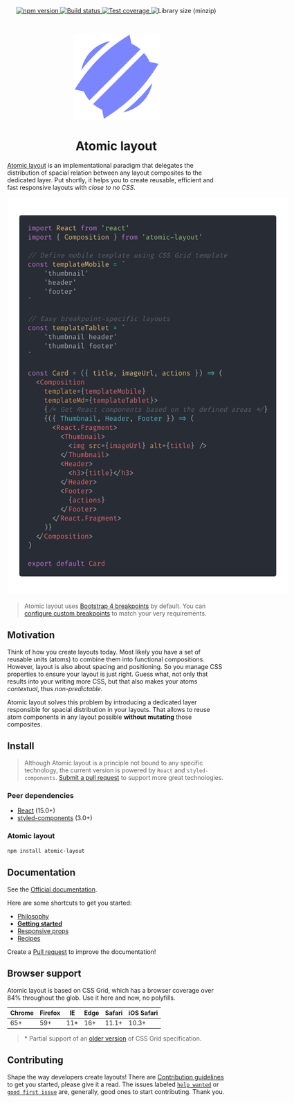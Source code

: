 <p align="center">
  <a href="https://www.npmjs.com/package/atomic-layout" target="_blank">
    <img src="https://img.shields.io/npm/v/atomic-layout.svg" alt="npm version" />
  </a>
  <a href="https://circleci.com/gh/kettanaito/atomic-layout" target="_blank">
    <img src="https://img.shields.io/circleci/project/github/kettanaito/atomic-layout/master.svg" alt="Build status" />
  </a>
  <a href="https://coveralls.io/github/kettanaito/atomic-layout" target="_blank">
    <img src="https://coveralls.io/repos/github/kettanaito/atomic-layout/badge.svg" alt="Test coverage" />
  </a>
  <img src="https://img.shields.io/bundlephobia/minzip/atomic-layout.svg" alt="Library size (minzip)" />
</p>

<br>

<p align="center">
  <img src="./logo.png" alt="Atomic layout" width="200" />
</p>

<h1 align="center">Atomic layout</h1>

[Atomic layout](https://github.com/kettanaito/atomic-layout) is an implementational paradigm that delegates the distribution of spacial relation between any layout composites to the dedicated layer. Put shortly, it helps you to create reusable, efficient and fast responsive layouts with _close to no CSS_.

<p align="center">
  <img src="example.png" style="max-width:650px" />
</p>

> Atomic layout uses [Bootstrap 4 breakpoints](https://getbootstrap.com/docs/4.0/layout/grid/#grid-options) by default. You can [configure custom breakpoints](https://redd.gitbook.io/atomic-layout/api/layout/configure) to match your very requirements.

## Motivation

Think of how you create layouts today. Most likely you have a set of reusable units \(atoms\) to combine them into functional compositions. However, layout is also about spacing and positioning. So you manage CSS properties to ensure your layout is just right. Guess what, not only that results into your writing more CSS, but that also makes your atoms _contextual_, thus _non-predictable_.

Atomic layout solves this problem by introducing a dedicated layer responsible for spacial distribution in your layouts. That allows to reuse atom components in any layout possible **without mutating** those composites.

## Install

> Although Atomic layout is a principle not bound to any specific technology, the current version is powered by `React` and `styled-components`. [Submit a pull request](https://github.com/kettanaito/atomic-layout/pulls) to support more great technologies.

### Peer dependencies

- [React](https://github.com/facebook/react) (15.0+)
- [styled-components](https://github.com/styled-components/styled-components) (3.0+)

### Atomic layout

```bash
npm install atomic-layout
```

## Documentation

See the [Official documentation](https://redd.gitbook.io/atomic-layout).

Here are some shortcuts to get you started:

- [Philosophy](https://redd.gitbook.io/atomic-layout/general/philosophy)
- [**Getting started**](https://redd.gitbook.io/atomic-layout/general/getting-started)
- [Responsive props](https://redd.gitbook.io/atomic-layout/fundamentals/responsive-props)
- [Recipes](https://redd.gitbook.io/atomic-layout/general/recipes)

Create a [Pull request](https://github.com/kettanaito/atomic-layout/pulls) to improve the documentation!

## Browser support

Atomic layout is based on CSS Grid, which has a browser coverage over 84% throughout the glob. Use it here and now, no polyfills.

| Chrome | Firefox | IE   | Edge | Safari | iOS Safari |
| ------ | ------- | ---- | ---- | ------ | ---------- |
| 65+    | 59+     | 11\* | 16+  | 11.1+  | 10.3+      |

> \* Partial support of an [older version](https://www.w3.org/TR/2011/WD-css3-grid-layout-20110407/) of CSS Grid specification.

## Contributing

Shape the way developers create layouts! There are [Contribution guidelines](https://redd.gitbook.io/atomic-layout/developers/contributing) to get you started, please give it a read. The issues labeled [`help wanted`](https://github.com/kettanaito/atomic-layout/labels/help%20wanted) or [`good first issue`](https://github.com/kettanaito/atomic-layout/labels/good%20first%20issue) are, generally, good ones to start contributing. Thank you.
